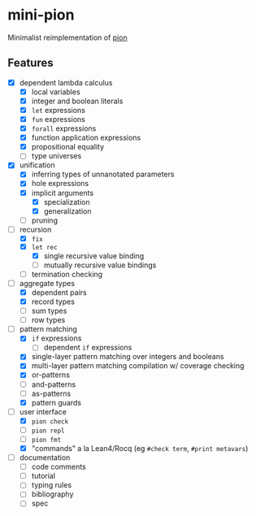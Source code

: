 # mini-pion
Minimalist reimplementation of [pion](github.com/kmeakin/pion)

## Features
* [x] dependent lambda calculus
    * [x] local variables
    * [x] integer and boolean literals
    * [x] `let` expressions
    * [x] `fun` expressions
    * [x] `forall` expressions
    * [x] function application expressions
    * [x] propositional equality
    * [ ] type universes

* [x] unification
    * [x] inferring types of unnanotated parameters
    * [x] hole expressions
    * [x] implicit arguments
      * [x] specialization
      * [x] generalization
    * [ ] pruning

* [ ] recursion
    * [x] `fix`
    * [x] `let rec`
        * [x] single recursive value binding
        * [ ] mutually recursive value bindings
    * [ ] termination checking

* [ ] aggregate types
    * [x] dependent pairs
    * [x] record types
    * [ ] sum types
    * [ ] row types

* [ ] pattern matching
    * [x] `if` expressions
        * [ ] dependent `if` expressions
    * [x] single-layer pattern matching over integers and booleans
    * [x] multi-layer pattern matching compilation w/ coverage checking
    * [x] or-patterns
    * [ ] and-patterns
    * [ ] as-patterns
    * [x] pattern guards

* [ ] user interface
    * [x] `pion check`
    * [ ] `pion repl`
    * [ ] `pion fmt`
    * [x] "commands" a la Lean4/Rocq (eg `#check term`, `#print metavars`)

* [ ] documentation
    * [ ] code comments
    * [ ] tutorial
    * [ ] typing rules
    * [ ] bibliography
    * [ ] spec
